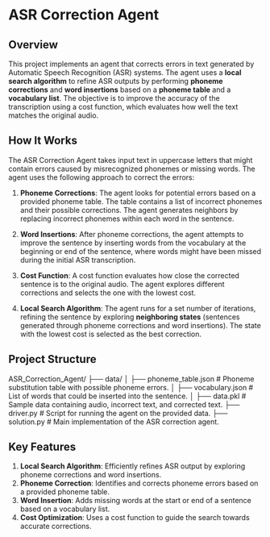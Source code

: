 # ASR Correction Agent

## Overview

This project implements an agent that corrects errors in text generated by Automatic Speech Recognition (ASR) systems. The agent uses a **local search algorithm** to refine ASR outputs by performing **phoneme corrections** and **word insertions** based on a **phoneme table** and a **vocabulary list**. The objective is to improve the accuracy of the transcription using a cost function, which evaluates how well the text matches the original audio.

## How It Works

The ASR Correction Agent takes input text in uppercase letters that might contain errors caused by misrecognized phonemes or missing words. The agent uses the following approach to correct the errors:

1. **Phoneme Corrections**: The agent looks for potential errors based on a provided phoneme table. The table contains a list of incorrect phonemes and their possible corrections. The agent generates neighbors by replacing incorrect phonemes within each word in the sentence.

2. **Word Insertions**: After phoneme corrections, the agent attempts to improve the sentence by inserting words from the vocabulary at the beginning or end of the sentence, where words might have been missed during the initial ASR transcription.

3. **Cost Function**: A cost function evaluates how close the corrected sentence is to the original audio. The agent explores different corrections and selects the one with the lowest cost.

4. **Local Search Algorithm**: The agent runs for a set number of iterations, refining the sentence by exploring **neighboring states** (sentences generated through phoneme corrections and word insertions). The state with the lowest cost is selected as the best correction.

## Project Structure

ASR_Correction_Agent/ 
├── data/ 
│   ├── phoneme_table.json # Phoneme substitution table with possible phoneme errors. 
│   ├── vocabulary.json # List of words that could be inserted into the sentence. 
│   ├── data.pkl # Sample data containing audio, incorrect text, and corrected text. 
├── driver.py # Script for running the agent on the provided data. 
├── solution.py # Main implementation of the ASR correction agent.


## Key Features

1. **Local Search Algorithm**: Efficiently refines ASR output by exploring phoneme corrections and word insertions.
2. **Phoneme Correction**: Identifies and corrects phoneme errors based on a provided phoneme table.
3. **Word Insertion**: Adds missing words at the start or end of a sentence based on a vocabulary list.
4. **Cost Optimization**: Uses a cost function to guide the search towards accurate corrections.
